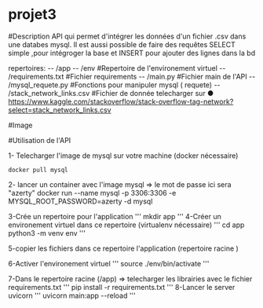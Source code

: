 # projet3

#Description 
API qui permet d'intégrer les données d'un fichier .csv dans une databes mysql.
Il est aussi possible de faire des requêtes SELECT simple ,pour intégroger la base et INSERT pour ajouter des lignes dans la bd

repertoires:
-- /app
--    /env                        #Repertoire de l'environement virtuel
--    /requirements.txt           #Fichier requirements
--    /main.py                    #Fichier main de l'API
--    /mysql_requete.py           #Fonctions pour manipuler mysql ( requete)
--    /stack_network_links.csv    #Fichier de donnée telecharger sur ●	https://www.kaggle.com/stackoverflow/stack-overflow-tag-network?select=stack_network_links.csv

#Image 

#Utilisation de l'API

1- Telecharger l'image de mysql sur votre machine (docker nécessaire) 
```
docker pull mysql
```

2- lancer un container avec l'image mysql => le mot de passe ici sera "azerty"
docker run --name mysql -p 3306:3306 -e MYSQL_ROOT_PASSWORD=azerty -d mysql

3-Crée un repertoire pour l'application 
'''
mkdir app
'''
4-Créer un environement virtuel dans ce repertoire (virtualenv nécessaire)
'''
cd app
python3 -m venv env
'''

5-copier les fichiers dans ce repertoire l'application (repertoire racine ) 

6-Activer l'environement virtuel 
'''
source ./env/bin/activate
'''

7-Dans le repertoire racine (/app) => telecharger les librairies avec le fichier requirements.txt
'''
pip install -r requirements.txt
'''
8-Lancer le server uvicorn 
'''
uvicorn main:app --reload
'''
